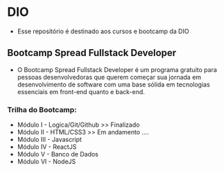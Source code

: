 # DIO
- Esse repositório é destinado aos cursos e bootcamp da DIO 
## Bootcamp Spread Fullstack Developer
- O Bootcamp Spread Fullstack Developer é um programa gratuito para pessoas desenvolvedoras que querem começar sua jornada 
em desenvolvimento de software com uma base sólida em tecnologias essenciais em front-end quanto e back-end.

### Trilha do Bootcamp:

- Módulo	 I	  - Logica/Git/Github >> Finalizado
- Módulo	 II	  - HTML/CSS3         >> Em andamento ....
- Módulo	 III	- Javascript
- Módulo	 IV	  - ReactJS
- Módulo	 V	  - Banco de Dados
- Módulo	 VI	  - NodeJS


